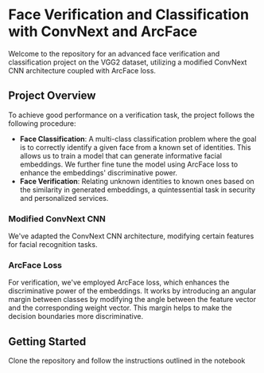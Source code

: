 # Face Verification and Classification with ConvNext and ArcFace

Welcome to the repository for an advanced face verification and classification project on the VGG2 dataset, utilizing a modified ConvNext CNN architecture coupled with ArcFace loss.

## Project Overview

To achieve good performance on a verification task, the project follows the following procedure:

- **Face Classification**: A multi-class classification problem where the goal is to correctly identify a given face from a known set of identities. This allows us to train a model that can generate informative facial embeddings. We further fine tune the model using ArcFace loss to enhance the embeddings' discriminative power.
- **Face Verification**: Relating unknown identities to known ones based on the similarity in generated embeddings, a quintessential task in security and personalized services.

### Modified ConvNext CNN

We've adapted the ConvNext CNN architecture, modifying certain features for facial recognition tasks.

### ArcFace Loss

For verification, we've employed ArcFace loss, which enhances the discriminative power of the embeddings. It works by introducing an angular margin between classes by modifying the angle between the feature vector and the corresponding weight vector. This margin helps to make the decision boundaries more discriminative.

## Getting Started

Clone the repository and follow the instructions outlined in the notebook
